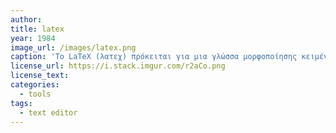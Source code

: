```yaml
---
author: 
title: latex
year: 1984
image_url: /images/latex.png
caption: 'Το LaTeX (λατεχ) πρόκειται για μια γλώσσα μορφοποίησης κειμένου-εισαγωγής μαθηματικών συμβόλων και χρησιμοποιείται σε μεγάλο βαθμό από την ακαδημαϊκή κοινότητα για την συγγραφή επιστημονικών εργασιών.'
license_url: https://i.stack.imgur.com/r2aCo.png 
license_text: 
categories:
  - tools
tags:
  - text editor
---
```

